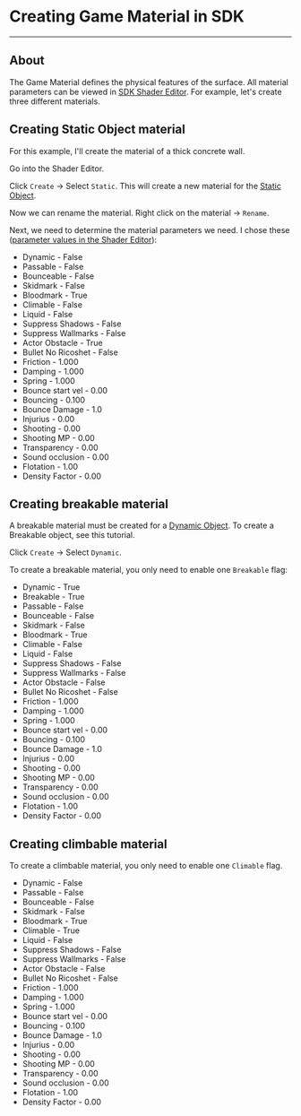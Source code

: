 # Creating Game Material in SDK

___

## About

The Game Material defines the physical features of the surface. All material parameters can be viewed in [SDK Shader Editor](../../modding-tools/sdk/shader-editor/shader-editor.md). For example, let's create three different materials.

## Creating Static Object material

For this example, I'll create the material of a thick concrete wall.

Go into the Shader Editor.

Click `Create` -> Select `Static`. This will create a new material for the [Static Object](../../glossary/glossary.html#static-object).

Now we can rename the material. Right click on the material -> `Rename`.

Next, we need to determine the material parameters we need. I chose these ([parameter values in the Shader Editor](../../modding-tools/sdk/shader-editor/se-item-properties.md)):

- Dynamic - False
- Passable - False
- Bounceable - False
- Skidmark - False
- Bloodmark - True
- Climable - False
- Liquid - False
- Suppress Shadows - False
- Suppress Wallmarks - False
- Actor Obstacle - True
- Bullet No Ricoshet - False
- Friction - 1.000
- Damping - 1.000
- Spring - 1.000
- Bounce start vel - 0.00
- Bouncing - 0.100
- Bounce Damage - 1.0
- Injurius - 0.00
- Shooting - 0.00
- Shooting MP - 0.00
- Transparency - 0.00
- Sound occlusion - 0.00
- Flotation - 1.00
- Density Factor - 0.00

## Creating breakable material

A breakable material must be created for a [Dynamic Object](../../glossary/glossary.html#dynamic-object). To create a Breakable object, see this tutorial.

Click `Create` -> Select `Dynamic`.

To create a breakable material, you only need to enable one `Breakable` flag:

- Dynamic - True
- Breakable - True
- Passable - False
- Bounceable - False
- Skidmark - False
- Bloodmark - True
- Climable - False
- Liquid - False
- Suppress Shadows - False
- Suppress Wallmarks - False
- Actor Obstacle - False
- Bullet No Ricoshet - False
- Friction - 1.000
- Damping - 1.000
- Spring - 1.000
- Bounce start vel - 0.00
- Bouncing - 0.100
- Bounce Damage - 1.0
- Injurius - 0.00
- Shooting - 0.00
- Shooting MP - 0.00
- Transparency - 0.00
- Sound occlusion - 0.00
- Flotation - 1.00
- Density Factor - 0.00

## Creating climbable material

To create a climbable material, you only need to enable one `Climable` flag.

- Dynamic - False
- Passable - False
- Bounceable - False
- Skidmark - False
- Bloodmark - True
- Climable - True
- Liquid - False
- Suppress Shadows - False
- Suppress Wallmarks - False
- Actor Obstacle - False
- Bullet No Ricoshet - False
- Friction - 1.000
- Damping - 1.000
- Spring - 1.000
- Bounce start vel - 0.00
- Bouncing - 0.100
- Bounce Damage - 1.0
- Injurius - 0.00
- Shooting - 0.00
- Shooting MP - 0.00
- Transparency - 0.00
- Sound occlusion - 0.00
- Flotation - 1.00
- Density Factor - 0.00
